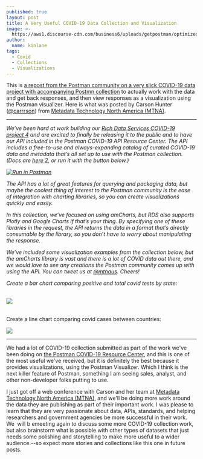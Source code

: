 ```yaml
---
published: true
layout: post
title: A Very Useful COVID-19 Data Collection and Visualization
image: >-
  https://aws1.discourse-cdn.com/business6/uploads/getpostman/optimized/2X/9/9a880cddc319cb626b612973052cb96497719594_2_624x360.gif
author:
  name: kinlane
tags:
  - Covid
  - Collections
  - Visualizations
---
```

This is [a repost from the Postman community on a very slick COVID-19 data project with accompanying Postmn collection](https://community.postman.com/t/visualizing-covid-19-data-with-amcharts/13765) to actually work with the data and get back responses, and then view responses as a visualization using the Postman visualizer. Here is what was posted by Carson Hunter ([@carrrson](https://twitter.com/carrrson)) from [Metadata Technology North America (MTNA)](http://www.mtna.us/).

* * *

_We’ve been hard at work building our [Rich Data Services COVID-19 project 4](https://covid19.richdataservices.com/?utm_source=postman&utm_medium=postmanlabs&utm_campaign=community_forums) and are excited to finally be releasing it to the public and to have our API included in the Postman COVID-19 API Resource Center. The API includes a free-to-use and always-expanding catalog of curated COVID-19 data and metadata that’s all set up to use with the Postman collection. (Docs are [here 2](https://documenter.getpostman.com/view/2220438/SzYevv9u?version=latest), or run it with the button below.)_

_[![Run in Postman](https://run.pstmn.io/button.svg)](https://app.getpostman.com/run-collection/d7ee885507bf76b499a1)_

_The API has a lot of great features for querying and packaging data, but maybe the coolest thing of interest to the Postman community is the ease of integration with charting libraries, so you can create visualizations quickly and easily._

_In this collection, we’ve focused on using amCharts, but RDS also supports Plotly and Google Charts if that’s your thing. By specifying one of these libraries in the request, the API returns the data in a format that’s directly consumable by the library, so you don’t have to worry about manipulating the response._

_We’ve included some visualization examples from the collection below, but the amCharts library is vast and there is a lot of COVID data out there, and we would love to see any creations the Postman community comes up with using the API. You can tweet us at [@mtnaus](https://twitter.com/mtnaus). Cheers!_

_Create a bar chart comparing positive and total covid tests by state:_  
 

[![](https://aws1.discourse-cdn.com/business6/uploads/getpostman/optimized/2X/1/1b2c8430bf259f625909d40f3b7fd0b8b2884dfa_2_624x360.gif)](https://aws1.discourse-cdn.com/business6/uploads/getpostman/original/2X/1/1b2c8430bf259f625909d40f3b7fd0b8b2884dfa.gif)

[](https://aws1.discourse-cdn.com/business6/uploads/getpostman/original/2X/1/1b2c8430bf259f625909d40f3b7fd0b8b2884dfa.gif)  
Create a line chart comparing covid cases between countries:

[![](https://aws1.discourse-cdn.com/business6/uploads/getpostman/optimized/2X/9/9a880cddc319cb626b612973052cb96497719594_2_624x360.gif)](https://aws1.discourse-cdn.com/business6/uploads/getpostman/original/2X/9/9a880cddc319cb626b612973052cb96497719594.gif)

  

* * *

We had a lot of COVID-19 collection submitted as part of the work we've been doing on [the Postman COVID-19 Resource Center](https://covid-19-apis.postman.com/), and this is one of the most useful we've received, but it is definitely the best because it provides visualizations, using the Postman Visualizer. Which I think is the next killer feature of Postman, something I am seeing sales, analyst, and other non-developer folks putting to use. 

I just got off a web conference with Carson and her team at [Metadata Technology North America (MTNA)](http://www.mtna.us/), and we'll be doing more work around the data they are publishing as part of their important work. I was please to learn that they are very passionate about data, APIs, standards, and helping researchers and government agencies be more successful in their work. We  will b emeeting again to discuss some more COVID-19 collection work, but also brainstorm what is possible with other types of datasets that just needs some polishing and storytelling to make more useful to a wider audience.--so expect more stories and collections like this one in future posts.